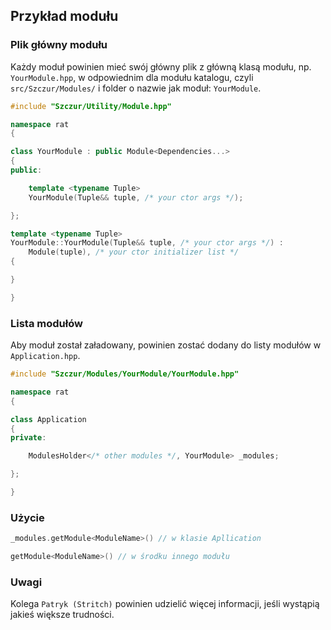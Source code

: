 
Przykład modułu
---------------



### Plik główny modułu

Każdy moduł powinien mieć swój główny plik z główną klasą modułu, np. `YourModule.hpp`, w odpowiednim dla modułu katalogu, czyli `src/Szczur/Modules/` i folder o nazwie jak moduł: `YourModule`.

```cpp
#include "Szczur/Utility/Module.hpp"

namespace rat
{

class YourModule : public Module<Dependencies...>
{
public:

    template <typename Tuple>
    YourModule(Tuple&& tuple, /* your ctor args */);

};

template <typename Tuple>
YourModule::YourModule(Tuple&& tuple, /* your ctor args */) :
    Module(tuple), /* your ctor initializer list */
{

}

}
```


### Lista modułów

Aby moduł został załadowany, powinien zostać dodany do listy modułów w `Application.hpp`.

```cpp
#include "Szczur/Modules/YourModule/YourModule.hpp"

namespace rat
{

class Application
{
private:

    ModulesHolder</* other modules */, YourModule> _modules;

};

}
```



### Użycie

```cpp
_modules.getModule<ModuleName>() // w klasie Apllication
```
```cpp
getModule<ModuleName>() // w środku innego modułu
```



### Uwagi

Kolega `Patryk (Stritch)` powinien udzielić więcej informacji, jeśli wystąpią jakieś większe trudności.
